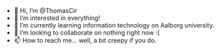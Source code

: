 - 👋 Hi, I’m @ThomasCir
- 👀 I’m interested in everything!
- 🌱 I’m currently learning information technology on Aalborg university.
- 💞️ I’m looking to collaborate on nothing right now :(
- 📫 How to reach me... well, a bit creepy if you do.

<!---
ThomasCir/ThomasCir is a ✨ special ✨ repository because its `README.md` (this file) appears on your GitHub profile.
You can click the Preview link to take a look at your changes.
--->
